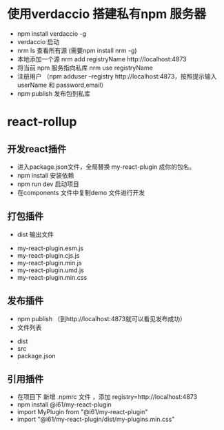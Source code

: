 # 使用verdaccio 搭建私有npm 服务器
* npm install verdaccio -g
* verdaccio 启动 
* nrm ls 查看所有源 (需要npm install nrm -g)
* 本地添加一个源 nrm add registryName http://localhost:4873
* 将当前 npm 服务指向私库 nrm use registryName 
* 注册用户 （npm adduser –registry http://localhost:4873，按照提示输入userName 和 password,email）
* npm publish 发布包到私库

# react-rollup

## 开发react插件
* 进入package.json文件，全局替换 my-react-plugin 成你的包名。
* npm install 安装依赖
* npm run dev 启动项目
* 在components 文件中复制demo 文件进行开发 

## 打包插件

* dist 输出文件

- my-react-plugin.esm.js
- my-react-plugin.cjs.js
- my-react-plugin.min.js
- my-react-plugin.umd.js
- my-react-plugin.min.css

## 发布插件  
* npm publish  （到http://localhost:4873就可以看见发布成功）
* 文件列表

- dist
- src
- package.json

## 引用插件
* 在项目下 新增 .npmrc 文件 ，添加 registry=http://localhost:4873
* npm install @i61/my-react-plugin
* import MyPlugin from "@i61/my-react-plugin"
* import  "@i61/my-react-plugin/dist/my-plugins.min.css"
